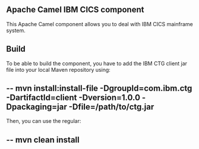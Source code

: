 Apache Camel IBM CICS component
-------------------------------
This Apache Camel component allows you to deal with IBM CICS mainframe system.

Build
-----
To be able to build the component, you have to add the IBM CTG client jar file into your local Maven repository using:

--
mvn install:install-file -DgroupId=com.ibm.ctg -DartifactId=client -Dversion=1.0.0 -Dpackaging=jar -Dfile=/path/to/ctg.jar
--

Then, you can use the regular:

--
mvn clean install
--
